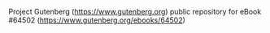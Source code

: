 Project Gutenberg (https://www.gutenberg.org) public repository for eBook #64502 (https://www.gutenberg.org/ebooks/64502)
